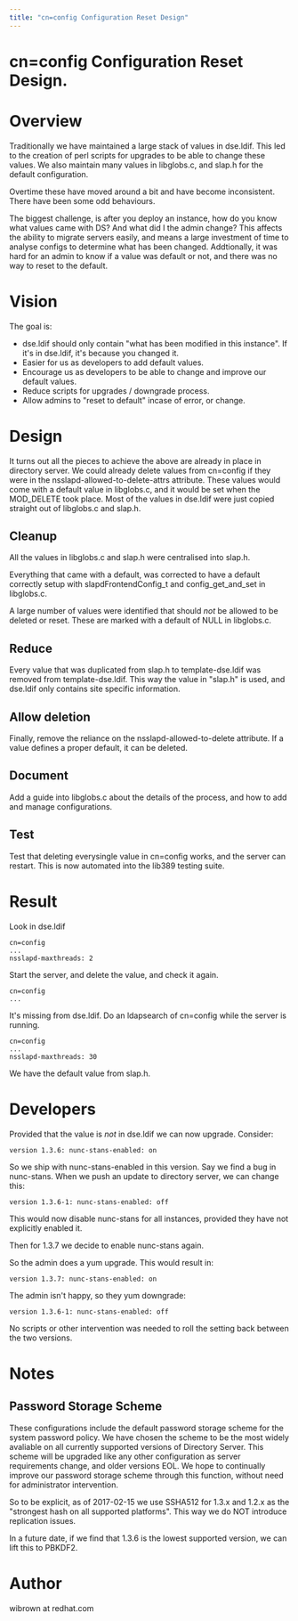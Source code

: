 ```yaml
---
title: "cn=config Configuration Reset Design"
---
```


# cn=config Configuration Reset Design.

Overview
========

Traditionally we have maintained a large stack of values in dse.ldif. This led to the creation of perl scripts for upgrades to be able to change these values. We also maintain many values in libglobs.c, and slap.h for the default configuration.

Overtime these have moved around a bit and have become inconsistent. There have been some odd behaviours.

The biggest challenge, is after you deploy an instance, how do you know what values came with DS? And what did I the admin change? This affects the ability to migrate servers easily, and means a large investment of time to analyse configs to determine what has been changed. Addtionally, it was hard for an admin to know if a value was default or not, and there was no way to reset to the default.

Vision
======

The goal is:

* dse.ldif should only contain "what has been modified in this instance". If it's in dse.ldif, it's because you changed it.
* Easier for us as developers to add default values.
* Encourage us as developers to be able to change and improve our default values.
* Reduce scripts for upgrades / downgrade process.
* Allow admins to "reset to default" incase of error, or change.

Design
======

It turns out all the pieces to achieve the above are already in place in directory server. We could already delete values from cn=config if they were in the nsslapd-allowed-to-delete-attrs attribute. These values would come with a default value in libglobs.c, and it would be set when the MOD_DELETE took place. Most of the values in dse.ldif were just copied straight out of libglobs.c and slap.h.

Cleanup
-------

All the values in libglobs.c and slap.h were centralised into slap.h.

Everything that came with a default, was corrected to have a default correctly setup with slapdFrontendConfig_t and config_get_and_set in libglobs.c.

A large number of values were identified that should *not* be allowed to be deleted or reset. These are marked with a default of NULL in libglobs.c.

Reduce
------

Every value that was duplicated from slap.h to template-dse.ldif was removed from template-dse.ldif. This way the value in "slap.h" is used, and dse.ldif only contains site specific information.

Allow deletion
--------------

Finally, remove the reliance on the nsslapd-allowed-to-delete attribute. If a value defines a proper default, it can be deleted.

Document
--------

Add a guide into libglobs.c about the details of the process, and how to add and manage configurations.

Test
----

Test that deleting everysingle value in cn=config works, and the server can restart. This is now automated into the lib389 testing suite.

Result
======

Look in dse.ldif

    cn=config
    ...
    nsslapd-maxthreads: 2

Start the server, and delete the value, and check it again.

    cn=config
    ...

It's missing from dse.ldif. Do an ldapsearch of cn=config while the server is running.

    cn=config
    ...
    nsslapd-maxthreads: 30

We have the default value from slap.h.

Developers
==========

Provided that the value is *not* in dse.ldif we can now upgrade. Consider:

    version 1.3.6: nunc-stans-enabled: on

So we ship with nunc-stans-enabled in this version. Say we find a bug in nunc-stans. When we push an update to directory server, we can change this:

    version 1.3.6-1: nunc-stans-enabled: off

This would now disable nunc-stans for all instances, provided they have not explicitly enabled it.

Then for 1.3.7 we decide to enable nunc-stans again.

So the admin does a yum upgrade. This would result in:

    version 1.3.7: nunc-stans-enabled: on

The admin isn't happy, so they yum downgrade:

    version 1.3.6-1: nunc-stans-enabled: off

No scripts or other intervention was needed to roll the setting back between the two versions.

Notes
=====

Password Storage Scheme
-----------------------

These configurations include the default password storage scheme for the system password policy. We have chosen the scheme to be the most widely avaliable on all currently
supported versions of Directory Server. This scheme will be upgraded like any other configuration as server requirements change, and older versions EOL. We hope to continually improve our password storage scheme through this function, without need for administrator intervention.

So to be explicit, as of 2017-02-15 we use SSHA512 for 1.3.x and 1.2.x as the "strongest hash on all supported platforms". This way we do NOT introduce replication issues.

In a future date, if we find that 1.3.6 is the lowest supported version, we can lift this to PBKDF2.

Author
======

wibrown at redhat.com

